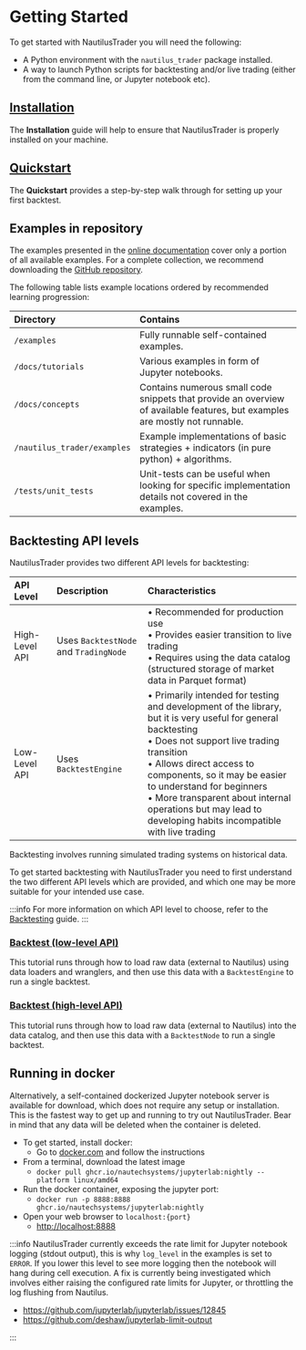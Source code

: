 # Getting Started

To get started with NautilusTrader you will need the following:

- A Python environment with the `nautilus_trader` package installed.
- A way to launch Python scripts for backtesting and/or live trading (either from the command line, or Jupyter notebook etc).

## [Installation](installation.md)

The **Installation** guide will help to ensure that NautilusTrader is properly installed on your machine.

## [Quickstart](quickstart.md)

The **Quickstart** provides a step-by-step walk through for setting up your first backtest.

## Examples in repository

The examples presented in the [online documentation](https://nautilustrader.io/docs/latest/) cover only a portion of all
available examples. For a complete collection, we recommend downloading the [GitHub repository](https://github.com/nautechsystems/nautilus_trader).

The following table lists example locations ordered by recommended learning progression:

| Directory                   | Contains                                                                                                                    |
|:----------------------------|:----------------------------------------------------------------------------------------------------------------------------|
| `/examples`                 | Fully runnable self-contained examples.                                                                                     |
| `/docs/tutorials`           | Various examples in form of Jupyter notebooks.                                                                              |
| `/docs/concepts`            | Contains numerous small code snippets that provide an overview of available features, but examples are mostly not runnable. |
| `/nautilus_trader/examples` | Example implementations of basic strategies + indicators (in pure python) + algorithms.                                     |
| `/tests/unit_tests`         | Unit-tests can be useful when looking for specific implementation details not covered in the examples.                      |

## Backtesting API levels

NautilusTrader provides two different API levels for backtesting:

| API Level      | Description                           | Characteristics                                                                                                                                                                                                                                                                                                                                                        |
|:---------------|:--------------------------------------|:-----------------------------------------------------------------------------------------------------------------------------------------------------------------------------------------------------------------------------------------------------------------------------------------------------------------------------------------------------------------------|
| High-Level API | Uses `BacktestNode` and `TradingNode` | • Recommended for production use<br>• Provides easier transition to live trading<br>• Requires using the data catalog (structured storage of market data in Parquet format)                                                                                                                                                                                            |
| Low-Level API  | Uses `BacktestEngine`                 | • Primarily intended for testing and development of the library, but it is very useful for general backtesting<br>• Does not support live trading transition<br>• Allows direct access to components, so it may be easier to understand for beginners<br>• More transparent about internal operations but may lead to developing habits incompatible with live trading |

Backtesting involves running simulated trading systems on historical data.

To get started backtesting with NautilusTrader you need to first understand the two different API
levels which are provided, and which one may be more suitable for your intended use case.

:::info
For more information on which API level to choose, refer to the [Backtesting](../concepts/backtesting.md) guide.
:::

### [Backtest (low-level API)](backtest_low_level.md)

This tutorial runs through how to load raw data (external to Nautilus) using data loaders and wranglers,
and then use this data with a `BacktestEngine` to run a single backtest.

### [Backtest (high-level API)](backtest_high_level.md)

This tutorial runs through how to load raw data (external to Nautilus) into the data catalog,
and then use this data with a `BacktestNode` to run a single backtest.

## Running in docker

Alternatively, a self-contained dockerized Jupyter notebook server is available for download, which does not require any setup or
installation. This is the fastest way to get up and running to try out NautilusTrader. Bear in mind that any data will be
deleted when the container is deleted.

- To get started, install docker:
  - Go to [docker.com](https://docs.docker.com/get-docker/) and follow the instructions
- From a terminal, download the latest image
  - `docker pull ghcr.io/nautechsystems/jupyterlab:nightly --platform linux/amd64`
- Run the docker container, exposing the jupyter port:
  - `docker run -p 8888:8888 ghcr.io/nautechsystems/jupyterlab:nightly`
- Open your web browser to `localhost:{port}`
  - <http://localhost:8888>

:::info
NautilusTrader currently exceeds the rate limit for Jupyter notebook logging (stdout output),
this is why `log_level` in the examples is set to `ERROR`. If you lower this level to see
more logging then the notebook will hang during cell execution. A fix is currently
being investigated which involves either raising the configured rate limits for
Jupyter, or throttling the log flushing from Nautilus.

- <https://github.com/jupyterlab/jupyterlab/issues/12845>
- <https://github.com/deshaw/jupyterlab-limit-output>

:::
